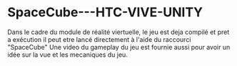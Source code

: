 # SpaceCube---HTC-VIVE-UNITY
Dans le cadre du module de réalité viertuelle,  le jeu est deja compilé et pret a exécution il peut etre lancé directement à l'aide du raccourci "SpaceCube"   Une video du gameplay du jeu est fournie aussi pour avoir un idée  sur la vue et les mecaniques du jeu.
